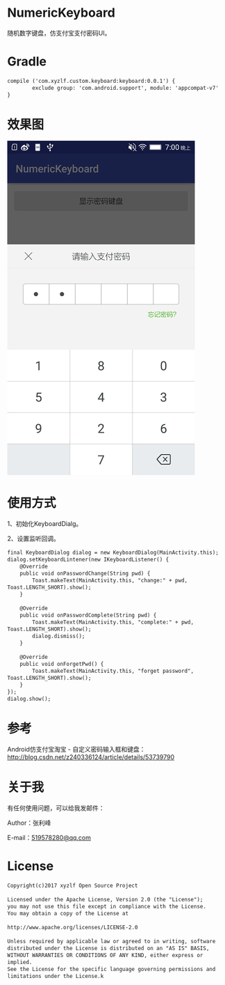 # NumericKeyboard
随机数字键盘，仿支付宝支付密码UI。

# Gradle
    compile ('com.xyzlf.custom.keyboard:keyboard:0.0.1') {
        	exclude group: 'com.android.support', module: 'appcompat-v7'
    }

# 效果图
<img src="keyboard.png"/>

# 使用方式

1、初始化KeyboardDialg。

2、设置监听回调。

	final KeyboardDialog dialog = new KeyboardDialog(MainActivity.this);
    dialog.setKeyboardLintener(new IKeyboardListener() {
        @Override
        public void onPasswordChange(String pwd) {
            Toast.makeText(MainActivity.this, "change:" + pwd, Toast.LENGTH_SHORT).show();
        }

        @Override
        public void onPasswordComplete(String pwd) {
            Toast.makeText(MainActivity.this, "complete:" + pwd, Toast.LENGTH_SHORT).show();
            dialog.dismiss();
        }

        @Override
        public void onForgetPwd() {
            Toast.makeText(MainActivity.this, "forget password", Toast.LENGTH_SHORT).show();
        }
    });
    dialog.show();


# 参考

Android仿支付宝淘宝 - 自定义密码输入框和键盘：<http://blog.csdn.net/z240336124/article/details/53739790>

# 关于我
有任何使用问题，可以给我发邮件：

Author：张利峰

E-mail：519578280@qq.com

# License

    Copyright(c)2017 xyzlf Open Source Project
    
    Licensed under the Apache License, Version 2.0 (the "License");
    you may not use this file except in compliance with the License.
    You may obtain a copy of the License at
    
    http://www.apache.org/licenses/LICENSE-2.0
    
    Unless required by applicable law or agreed to in writing, software
    distributed under the License is distributed on an "AS IS" BASIS,
    WITHOUT WARRANTIES OR CONDITIONS OF ANY KIND, either express or implied.
    See the License for the specific language governing permissions and
    limitations under the License.k